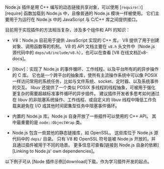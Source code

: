
<!--introduced_in=v0.10.0-->
<!-- type=misc -->

Node.js 插件是用 C++ 编写的动态链接共享对象，可以使用 [`require()`][require] 函数加载到 Node.js 中，且像普通的 Node.js 模块一样被使用。
它们主要用于为运行在 Node.js 中的 JavaScript 与 C/C++ 库之间提供接口。

目前用于实现插件的方法相当复杂，涉及多个组件和 API 的知识：

 - V8：Node.js 目前用于提供 JavaScript 实现的 C++ 库。
   V8 提供了用于创建对象、调用函数等的机制。
   V8 的 API 文档主要在 `v8.h` 头文件中（Node.js 源代码中的 `deps/v8/include/v8.h`），也可以在查看 [V8 在线文档][v8-docs]。

 - [libuv]：实现了 Node.js 的事件循环、工作线程、以及平台所有的的异步操作的 C 库。
   它也是一个跨平台的抽象库，使所有主流操作系统中可以像 POSIX 一样访问常用的系统任务，比如与文件系统、socket、定时器、以及系统事件的交互。
   libuv 还提供了一个类似 POSIX 多线程的线程抽象，可被用于强化更复杂的需要超越标准事件循环的异步插件。
   建议插件开发者多思考如何通过在 libuv 的非阻塞系统操作、工作线程、或自定义的 libuv 线程中降低工作负载来避免在 I/O 或其他时间密集型任务中阻塞事件循环。

 - 内置的 Node.js 库。Node.js 自身开放了一些插件可以使用的 C++ API。
   其中最重要的是 `node::ObjectWrap` 类。

 - Node.js 包含一些其他的静态链接库，如 OpenSSL。
   这些库位于 Node.js 源代码中的 `deps/` 目录。
   只有 V8 和 OpenSSL 符号是被 Node.js 开放的，并且通过插件被用于不同的场景。
   更多信息可查看[链接到 Node.js 自身的依赖][Linking to Node.js' own dependencies]。

以下例子可从 [Node 插件示例][download]下载，作为学习插件开发的起点。

